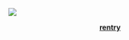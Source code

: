 ![](https://64.media.tumblr.com/a8731302e4e6fcfcb486cf7da51a2954/290ab8339797173b-23/s400x600/868b18bbf209468ed747c113687db43a09cc3772.pnj)

             [**rentry**](https://rentry.co/limblesscorpse)
